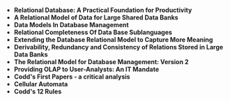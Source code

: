 <ul>
 <li><b><a target="_blank" href="https://github.com/manjunath5496/Edgar-F-Codd-Papers/blob/master/cod(1).pdf" style="text-decoration:none;">Relational Database: A Practical Foundation for Productivity</a></b></li>
  
<li><b><a target="_blank" href="https://github.com/manjunath5496/Edgar-F-Codd-Papers/blob/master/cod(2).pdf" style="text-decoration:none;">A Relational Model of Data for Large Shared Data Banks</a></b></li>  
  
<li><b><a target="_blank" href="https://github.com/manjunath5496/Edgar-F-Codd-Papers/blob/master/cod(3).pdf" style="text-decoration:none;">Data Models In Database Management</a></b></li>
                               
 <li><b><a target="_blank" href="https://github.com/manjunath5496/Edgar-F-Codd-Papers/blob/master/cod(4).pdf" style="text-decoration:none;">Relational Completeness Of Data Base Sublanguages</a></b></li>                              
<li><b><a target="_blank" href="https://github.com/manjunath5496/Edgar-F-Codd-Papers/blob/master/cod(5).pdf" style="text-decoration:none;"> Extending the Database Relational Model to Capture More Meaning </a></b></li>
 <li><b><a target="_blank" href="https://github.com/manjunath5496/Edgar-F-Codd-Papers/blob/master/cod(6).pdf" style="text-decoration:none;">Derivability, Redundancy and Consistency of Relations Stored in Large Data Banks </a></b></li>
                <li><b><a target="_blank" href="https://github.com/manjunath5496/Edgar-F-Codd-Papers/blob/master/cod(7).rar" style="text-decoration:none;">The Relational Model for Database Management: Version 2  </a></b></li>                                
         
 <li><b><a target="_blank" href="https://github.com/manjunath5496/Edgar-F-Codd-Papers/blob/master/cod(8).pdf" style="text-decoration:none;">Providing OLAP to User-Analysts: An IT Mandate</a></b></li>
  
<li><b><a target="_blank" href="https://github.com/manjunath5496/Edgar-F-Codd-Papers/blob/master/cod(9).pdf" style="text-decoration:none;">Codd's First Papers - a critical analysis</a></b></li>  
  
<li><b><a target="_blank" href="https://github.com/manjunath5496/Edgar-F-Codd-Papers/blob/master/cod(10).pdf" style="text-decoration:none;">Cellular Automata</a></b></li>
                               
 <li><b><a target="_blank" href="https://github.com/manjunath5496/Edgar-F-Codd-Papers/blob/master/cod(11).pdf" style="text-decoration:none;">Codd's 12 Rules</a></b></li>   





</ul>
